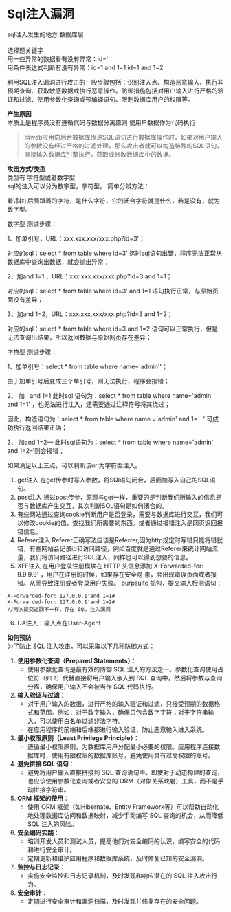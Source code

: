 # Sql注入漏洞

sql注入发生的地方:数据库层\
\
选择题关键字\
用一些异常的数据看有没有异常：id=‘\
用条件表达式判断有没有异常：id=1 and 1=1         id=1 and 1=2

利用SQL注入漏洞进行攻击的一般步骤包括：识别注入点、构造恶意输入、执行非预期查询、获取敏感数据或执行恶意操作。防御措施包括对用户输入进行严格的验证和过滤、使用参数化查询或预编译语句、限制数据库用户的权限等。

**产生原因** \
本质上是程序员没有遵循代码与数据分离原则 使用户数据作为代码执行

> 当web应用向后台数据库传递SQL语句进行数据库操作时，如果对用户输入的参数没有经过严格的过滤处理，那么攻击者就可以构造特殊的SQL语句，直接输入数据库引擎执行，获取或修改数据库中的数据。

**攻击方式/类型** \
类型有 字符型或者数字型\
sql的注入可以分为数字型，字符型。 简单分辨方法：

看\斜杠后面跟着的字符，是什么字符，它的闭合字符就是什么，若是没有，就为数字型。

数字型 测试步骤：

1、加单引号，URL：xxx.xxx.xxx/xxx.php?id=3'；

对应的sql：select \* from table where id=3' 这时sql语句出错，程序无法正常从数据库中查询出数据，就会抛出异常；

2、加and 1=1 ，URL：xxx.xxx.xxx/xxx.php?id=3 and 1=1；

对应的sql：select \* from table where id=3' and 1=1 语句执行正常，与原始页面没有差异；

3、加and 1=2，URL：xxx.xxx.xxx/xxx.php?id=3 and 1=2；

对应的sql：select \* from table where id=3 and 1=2 语句可以正常执行，但是无法查询出结果，所以返回数据与原始网页存在差异；

字符型 测试步骤：

1、加单引号：select \* from table where name='admin''；

由于加单引号后变成三个单引号，则无法执行，程序会报错；

2、 加 ' and 1=1 此时sql 语句为：select \* from table where name='admin' and 1=1' ，也无法进行注入，还需要通过注释符号将其绕过；

因此，构造语句为：select \* from table where name ='admin' and 1=--' 可成功执行返回结果正确；

3、 加and 1=2— 此时sql语句为：select \* from table where name='admin' and 1=2–'则会报错；

如果满足以上三点，可以判断该url为字符型注入。

1. get注入 在get传参时写入参数，将SQl语句闭合，后面加写入自己的SQL语句。
2. post注入 通过post传参，原理与get一样，重要的是判断我们所输入的信息是否与数据库产生交互，其次判断SQL语句是如何闭合的。
3. 有些网站通过查询cookie判断用户是否登录，需要与数据库进行交互，我们可以修改cookie的值，查找我们所需要的东西。或者通过报错注入是网页返回报错信息。
4. Referer注入 Referer正确写法应该是Referrer,因为http规定时写错只能将错就错，有些网站会记录ip和访问路径，例如百度就是通过Referer来统计网站流量，我们将访问路径进行SQL注入，同样也可以得到想要的信息。
5. XFF注入 在用户登录注册模块在 HTTP 头信息添加 X-Forwarded-for: 9.9.9.9' ，用户在注册的时候，如果存在安全隐 患，会出现错误页面或者报错。从而导致注册或者登录用户失败。 burpsuite 抓包，提交输入检测语句：

```
X-Forwarded-for: 127.0.0.1'and 1=1#
X-Forwarded-for: 127.0.0.1'and 1=2#
//两次提交返回不一样，存在 SQL 注入漏洞
```

6. UA注入：输入点在User-Agent



**如何预防** \
为了防止 SQL 注入攻击，可以采取以下几种防御方式：

1. **使用参数化查询（Prepared Statements）**：
   * 使用参数化查询是最有效的防御 SQL 注入的方法之一。参数化查询使用占位符（如 `?`）代替直接将用户输入嵌入到 SQL 查询中，然后将参数与查询分离，确保用户输入不会被当作 SQL 代码执行。
2. **输入验证与过滤**：
   * 对于用户输入的数据，进行严格的输入验证和过滤，只接受预期的数据格式和范围。例如，对于数字输入，确保只包含数字字符；对于字符串输入，可以使用白名单过滤非法字符。
   * 在应用程序的前端和后端都进行输入验证，防止恶意输入进入系统。
3. **最小权限原则（Least Privilege Principle）**：
   * 遵循最小权限原则，为数据库用户分配最小必要的权限。应用程序连接数据库时，使用有限权限的数据库账号，避免使用具有过高权限的账号。
4. **避免拼接 SQL 语句**：
   * 避免将用户输入直接拼接到 SQL 查询语句中。即使对于动态构建的查询，也应该使用参数化查询或者安全的 ORM（对象关系映射）工具，而不是手动拼接字符串。
5. **ORM 框架的使用**：
   * 使用 ORM 框架（如Hibernate、Entity Framework等）可以帮助自动化地处理数据库访问和数据映射，减少手动编写 SQL 查询的机会，从而降低 SQL 注入的风险。
6. **安全编码实践**：
   * 培训开发人员和测试人员，提高他们对安全编码的认识，编写安全的代码和进行安全审计。
   * 定期更新和维护应用程序和数据库系统，及时修复已知的安全漏洞。
7. **监控与日志记录**：
   * 实施安全监控和日志记录机制，及时发现和响应潜在的 SQL 注入攻击行为。
8. **安全审计**：
   * 定期进行安全审计和漏洞扫描，及时发现并修复存在的安全问题。

